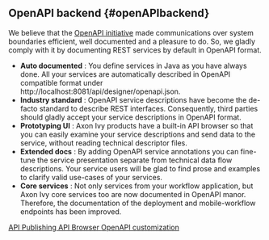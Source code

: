 ## OpenAPI backend {#openAPIbackend}

We believe that the [OpenAPI initiative](https://www.openapis.org) made communications over system boundaries
efficient, well documented and a pleasure to do. So, we gladly comply with it by documenting
REST services by default in OpenAPI format.

- __Auto documented__ : You define services in Java as you have always done. All your services are automatically described in OpenAPI compatible format under http://localhost:8081/api/designer/openapi.json.
- __Industry standard__ : OpenAPI service descriptions have become the de-facto standard to describe REST interfaces. Consequently, third parties should gladly accept your service descriptions in OpenAPI format.
- __Prototyping UI__ : Axon Ivy products have a built-in API browser so that you can easily examine your service descriptions and send data to the service, without reading technical descriptor files.
- __Extended docs__ : By adding OpenAPI service annotations you can fine-tune the service presentation separate from technical  data flow descriptions. Your service users will be glad to find prose and examples to clarify valid use-cases of your services.
- __Core services__ : Not only services from your workflow application, but Axon Ivy core services too are now documented in OpenAPI manor. Therefore, the documentation of the deployment and mobile-workflow endpoints has been improved.

<div class="short-links">
	<a href="${docBaseUrl}/concepts/3rd-party-integration/restapi.html#api-publishing" target="_blank" rel="noopener noreferrer">
	  <i class="fas fa-check-circle"></i> API Publishing
	</a>
	<a href="${docBaseUrl}/concepts/3rd-party-integration/restapi.html#api-browser" target="_blank" rel="noopener noreferrer">
	  <i class="fas fa-check-circle"></i> API Browser
	</a>
	<a href="${docBaseUrl}/concepts/3rd-party-integration/restapi.html#custom-openapi-docs" target="_blank" rel="noopener noreferrer">
	  <i class="fab fa-youtube"></i> OpenAPI customization
	</a>
</div>

